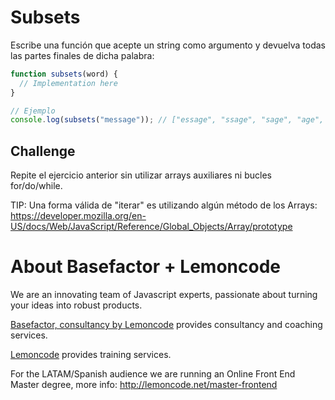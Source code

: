 # Subsets

Escribe una función que acepte un string como argumento y devuelva todas las partes finales de dicha palabra:

```javascript
function subsets(word) {
  // Implementation here
}

// Ejemplo
console.log(subsets("message")); // ["essage", "ssage", "sage", "age", "ge", "e"]
```

## Challenge

Repite el ejercicio anterior sin utilizar arrays auxiliares ni bucles for/do/while.

TIP: Una forma válida de "iterar" es utilizando algún método de los Arrays: https://developer.mozilla.org/en-US/docs/Web/JavaScript/Reference/Global_Objects/Array/prototype

# About Basefactor + Lemoncode

We are an innovating team of Javascript experts, passionate about turning your ideas into robust products.

[Basefactor, consultancy by Lemoncode](http://www.basefactor.com) provides consultancy and coaching services.

[Lemoncode](http://lemoncode.net/services/en/#en-home) provides training services.

For the LATAM/Spanish audience we are running an Online Front End Master degree, more info: http://lemoncode.net/master-frontend
